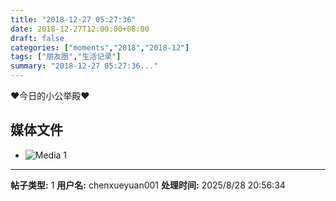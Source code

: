 ```yaml
---
title: "2018-12-27 05:27:36"
date: 2018-12-27T12:00:00+08:00
draft: false
categories: ["moments","2018","2018-12"]
tags: ["朋友圈","生活记录"]
summary: "2018-12-27 05:27:36..."
---
```


❤️今日的小公举殿❤️

## 媒体文件

- ![Media 1](/Moments/photos/2018-12-27/201812270527360.jpg)

---

**帖子类型:** 1
**用户名:** chenxueyuan001
**处理时间:** 2025/8/28 20:56:34